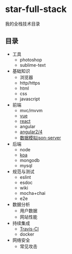 # star-full-stack
我的全栈技术目录


## 目录

- 工具
    + photoshop
    + sublime-text
- 基础知识
    + 浏览器
    + http/https
    + html
    + css
    + javascript
- 前端
    + mvc/mvvm
    + [vue](https://github.com/howardwzh/star-vue)
    + [react](https://github.com/howardwzh/star-react)
    + angular
    + [angular2/4](https://github.com/howardwzh/star-angular2)
    + [数据模拟json-server](https://github.com/howardwzh/star-json-server)
- 后端
    + node
    + [koa](https://github.com/howardwzh/star-koa)
    + mongodb
    + mysql
- 规范与测试
    + eslint
    + esdoc
    + wiki
    + mocha+chai
    + e2e
- 数据分析
    + 用户数据
    + 网站性能
- 持续集成
    + [Travis-CI](https://github.com/ruanyf/jstraining/blob/master/demos/README.md#travis-ci)
    + docker
- 网络安全
    + 常见攻击